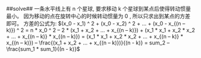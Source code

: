 ﻿##solve##
一条水平线上有 n 个星球, 要求移动 k 个星球到某点后使得转动惯量最小。
因为移动的点在旋转中心的时候转动惯量为 0 , 所以只求出到某点的方差即可。
方差的公式为:
$(x_0 - x_1) ^ 2 + (x_0 - x_2) ^ 2 + ... + (x_0 - x_{(n – k)}) ^ 2
= n * x_0 ^ 2 – 2 * (x_1 + x_2 + … + x_{(n – k)}) + (x_1 * x_1 + x_2 * x_2 + … +
x_{(n – k)} * x_{(n – k)})
= (x_1 * x_1 + x_2 * x_2 + … + x_{(n – k)} * x_{(n – k)}) – \frac{(x_1 + x_2 + … + x_{(n –
k)})}{(n - k)}
= sum_2 – \frac{sum_1 * sum_1}{(n - k)}$